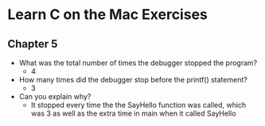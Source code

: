 # Learn C on the Mac Exercises
## Chapter 5

* What was the total number of times the debugger stopped the program?
	* 4
* How many times did the debugger stop before the printf() statement?
	* 3
* Can you explain why?
	* It stopped every time the the SayHello function was called, which was 3 as well as the extra time in main when it called SayHello